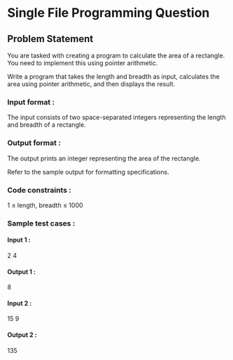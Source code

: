 # Single File Programming Question

## Problem Statement

You are tasked with creating a program to calculate the area of a rectangle. You need to implement this using pointer arithmetic.

Write a program that takes the length and breadth as input, calculates the area using pointer arithmetic, and then displays the result.

### Input format :

The input consists of two space-separated integers representing the length and breadth of a rectangle.

### Output format :

The output prints an integer representing the area of the rectangle.

Refer to the sample output for formatting specifications.

### Code constraints :

1 ≤ length, breadth ≤ 1000

### Sample test cases :

#### Input 1 :

2 4

#### Output 1 :

8

#### Input 2 :

15 9

#### Output 2 :

135
